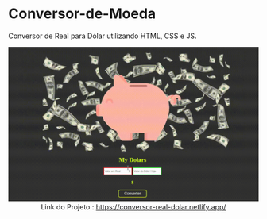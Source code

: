 # Conversor-de-Moeda
Conversor de Real para Dólar utilizando HTML, CSS e JS. <br>

<p align="center">
    <img windth="470" src="img/user.gif"

Link do Projeto : https://conversor-real-dolar.netlify.app/
